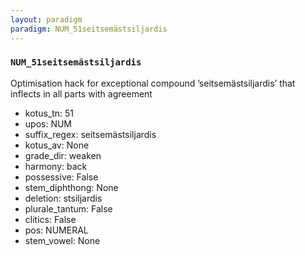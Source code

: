 ```yaml
---
layout: paradigm
paradigm: NUM_51seitsemästsiljardis
---
```

### ` NUM_51seitsemästsiljardis `

Optimisation hack for exceptional compound ’seitsemästsiljardis’ that inflects in all parts with agreement
* kotus_tn: 51
* upos: NUM
* suffix_regex: seitsemästsiljardis
* kotus_av: None
* grade_dir: weaken
* harmony: back
* possessive: False
* stem_diphthong: None
* deletion: stsiljardis
* plurale_tantum: False
* clitics: False
* pos: NUMERAL
* stem_vowel: None
